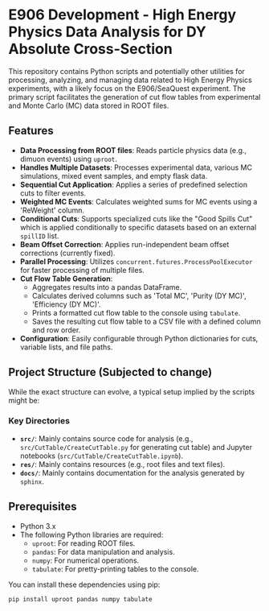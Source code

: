 # E906 Development - High Energy Physics Data Analysis for DY Absolute Cross-Section

This repository contains Python scripts and potentially other utilities for processing, analyzing, and managing data related to High Energy Physics experiments, with a likely focus on the E906/SeaQuest experiment. The primary script facilitates the generation of cut flow tables from experimental and Monte Carlo (MC) data stored in ROOT files.

## Features

* **Data Processing from ROOT files**: Reads particle physics data (e.g., dimuon events) using `uproot`.
* **Handles Multiple Datasets**: Processes experimental data, various MC simulations, mixed event samples, and empty flask data.
* **Sequential Cut Application**: Applies a series of predefined selection cuts to filter events.
* **Weighted MC Events**: Calculates weighted sums for MC events using a 'ReWeight' column.
* **Conditional Cuts**: Supports specialized cuts like the "Good Spills Cut" which is applied conditionally to specific datasets based on an external `spillID` list.
* **Beam Offset Correction**: Applies run-independent beam offset corrections (currently fixed).
* **Parallel Processing**: Utilizes `concurrent.futures.ProcessPoolExecutor` for faster processing of multiple files.
* **Cut Flow Table Generation**:
    * Aggregates results into a pandas DataFrame.
    * Calculates derived columns such as 'Total MC', 'Purity (DY MC)', 'Efficiency (DY MC)'.
    * Prints a formatted cut flow table to the console using `tabulate`.
    * Saves the resulting cut flow table to a CSV file with a defined column and row order.
* **Configuration**: Easily configurable through Python dictionaries for cuts, variable lists, and file paths.

## Project Structure (Subjected to change)

While the exact structure can evolve, a typical setup implied by the scripts might be:

### Key Directories

* **`src/`**: Mainly contains source code for analysis (e.g., `src/CutTable/CreateCutTable.py` for generating cut table) and Jupyter notebooks (`src/CutTable/CreateCutTable.ipynb`).
* **`res/`**: Mainly contains resources (e.g., root files and text files).
* **`docs/`**: Mainly contains documentation for the analysis generated by `sphinx`.

## Prerequisites

* Python 3.x
* The following Python libraries are required:
    * `uproot`: For reading ROOT files.
    * `pandas`: For data manipulation and analysis.
    * `numpy`: For numerical operations.
    * `tabulate`: For pretty-printing tables to the console.

You can install these dependencies using pip:

```bash
pip install uproot pandas numpy tabulate